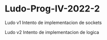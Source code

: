# Ludo-Prog-IV-2022-2

Ludo v1 Intento de implementacion de sockets

Ludo v2 Intento de implementacion de logica
